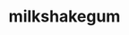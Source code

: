 ---
title: milkshakegum
github: https://github.com/milkshakegum
mode: dark
transition: 3s
archetype:
  - Little Bit of Everything
---
